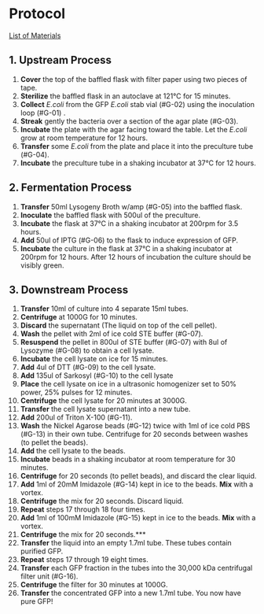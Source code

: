 # Protocol

[List of Materials](https://github.com/FinalFoods/intro-proteins-course/blob/main/Kit_Components.md)

## 1. Upstream Process

1. **Cover** the top of the baffled flask with filter paper using two pieces of tape. 
2. **Sterilize** the baffled flask in an autoclave at 121°C for 15 minutes. 
2.  **Collect** _E.coli_ from the GFP _E.coli_ stab vial (#G-02) using the inoculation loop (#G-01) . 
3. **Streak** gently the bacteria over a section of the agar plate (#G-03). 
4. **Incubate** the plate with the agar facing toward the table. Let the _E.coli_ grow at room temperature for 12 hours.
4. **Transfer** some _E.coli_ from the plate and place it into the preculture tube (#G-04). 
5. **Incubate** the preculture tube in a shaking incubator at 37°C for 12 hours.

## 2. Fermentation Process
1. **Transfer** 50ml Lysogeny Broth w/amp (#G-05) into the baffled flask.
2. **Inoculate** the baffled flask with 500ul of the preculture. 
2. **Incubate** the flask at 37°C in a shaking incubator at 200rpm for 3.5 hours.
3. **Add** 50ul of IPTG (#G-06) to the flask to induce expression of GFP. 
4. **Incubate** the culture in the flask at 37°C in a shaking incubator at 200rpm for 12 hours. After 12 hours of incubation the culture should be visibly green. 

## 3. Downstream Process
1. **Transfer** 10ml of culture into 4 separate 15ml tubes. 
2. **Centrifuge** at 1000G for 10 minutes. 
3. **Discard** the supernatant (The liquid on top of the cell pellet).
4. **Wash** the pellet with 2ml of ice cold STE buffer (#G-07).
5. **Resuspend** the pellet in 800ul of STE buffer (#G-07) with 8ul of Lysozyme (#G-08) to obtain a cell lysate.
6. **Incubate** the cell lysate on ice for 15 minutes.
7. **Add** 4ul of DTT (#G-09) to the cell lysate.
8. **Add** 135ul of Sarkosyl (#G-10) to the cell lysate
9. **Place** the cell lysate on ice in a ultrasonic homogenizer set to 50% power, 25% pulses for 12 minutes.
10. **Centrifuge** the cell lysate for 20 minutes at 3000G.
11. **Transfer** the cell lysate supernatant into a new tube. 
12. **Add** 200ul of Triton X-100 (#G-11).
13. **Wash** the Nickel Agarose beads (#G-12) twice with 1ml of ice cold PBS (#G-13) in their own tube. Centrifuge for 20 seconds between washes (to pellet the beads).
14. **Add** the cell lysate to the beads.
15. **Incubate** beads in a shaking incubator at room temperature for 30 minutes. 
16. **Centrifuge** for 20 seconds (to pellet beads), and discard the clear liquid.
17. **Add** 1ml of 20mM Imidazole (#G-14) kept in ice to the beads. **Mix** with a vortex.
18. **Centrifuge** the mix for 20 seconds. Discard liquid.
19. **Repeat** steps 17 through 18 four times.
17. **Add** 1ml of 100mM Imidazole (#G-15) kept in ice to the beads. **Mix** with a vortex.
18. **Centrifuge** the mix for 20 seconds.***
19. **Transfer** the liquid into an empty 1.7ml tube. These tubes contain purified GFP.
19. **Repeat** steps 17 through 19 eight times.
17. **Transfer** each GFP fraction in the tubes into the 30,000 kDa centrifugal filter unit (#G-16). 
18. **Centrifuge** the filter for 30 minutes at 1000G.
18. **Transfer** the concentrated GFP into a new 1.7ml tube. You now have pure GFP! 
